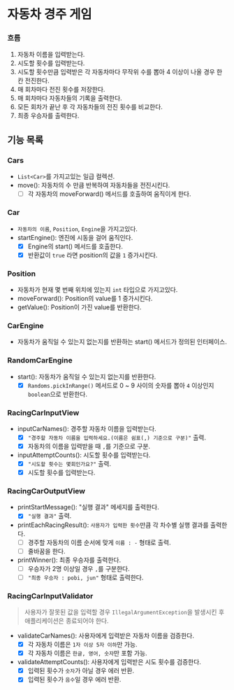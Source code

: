 # 자동차 경주 게임

### 흐름

1. 자동차 이름을 입력받는다.
2. 시도할 횟수를 입력받는다.
3. 시도할 횟수만큼 입력받은 각 자동차마다 무작위 수를 뽑아 4 이상이 나올 경우 한 칸 전진한다.
4. 매 회차마다 전진 횟수를 저장한다.
5. 매 회차마다 자동차들의 기록을 출력한다.
6. 모든 회차가 끝난 후 각 자동차들의 전진 횟수를 비교한다.
7. 최종 우승자를 출력한다.

## 기능 목록

### Cars

- `List<Car>`를 가지고있는 일급 컬렉션.
- move(): 자동차의 수 만큼 반복하여 자동차들을 전진시킨다.
    - [ ] 각 자동차의 moveForward() 메서드를 호출하여 움직이게 한다.

### Car

- `자동차의 이름`, `Position`, `Engine`을 가지고있다.
- startEngine(): 엔진에 시동을 걸어 움직인다.
    - [x] Engine의 start() 메서드를 호출한다.
    - [x] 반환값이 `true` 라면 position의 값을 `1` 증가시킨다.

### Position

- 자동차가 현재 몇 번째 위치에 있는지 `int` 타입으로 가지고있다.
- moveForward(): Position의 value를 1 증가시킨다.
- getValue(): Position이 가진 value를 반환한다.

### CarEngine

- 자동차가 움직일 수 있는지 없는지를 반환하는 start() 메서드가 정의된 인터페이스.

### RandomCarEngine

- start(): 자동차가 움직일 수 있는지 없는지를 반환한다.
    - [x] `Randoms.pickInRange()` 메서드로 0 ~ 9 사이의 숫자를 뽑아 `4` 이상인지 `boolean`으로 반환한다.

### RacingCarInputView

- inputCarNames(): 경주할 자동차 이름을 입력받는다.
    - [x] `"경주할 자동차 이름을 입력하세요.(이름은 쉼표(,) 기준으로 구분)"` 출력.
    - [x] 자동차의 이름을 입력받을 때 `,`를 기준으로 구분.

- inputAttemptCounts(): 시도할 횟수를 입력받는다.
    - [x] `"시도할 횟수는 몇회인가요?"` 출력.
    - [x] 시도할 횟수를 입력받는다.

### RacingCarOutputView

- printStartMessage(): "실행 결과" 메세지를 출력한다.
    - [x] `"실행 결과"` 출력.

- printEachRacingResult(): `사용자가 입력한 횟수`만큼 각 차수별 실행 결과를 출력한다.
    - [ ] 경주할 자동차의 이름 순서에 맞게 `이름 : -` 형태로 출력.
    - [ ] 줄바꿈을 한다.

- printWinner(): 최종 우승자를 출력한다.
    - [ ] 우승자가 2명 이상일 경우 `,`를 구분한다.
    - [ ] `"최종 우승자 : pobi, jun"` 형태로 출력한다.

### RacingCarInputValidator

> 사용자가 잘못된 값을 입력할 경우 `IllegalArgumentException`을 발생시킨 후 애플리케이션은 종료되어야 한다.

- validateCarNames(): 사용자에게 입력받은 자동차 이름을 검증한다.
    - [x] 각 자동차 이름은 `1자 이상 5자 이하`만 가능.
    - [x] 각 자동차 이름은 `한글, 영어, 숫자`만 포함 가능.

- validateAttemptCounts(): 사용자에게 입력받은 시도 횟수를 검증한다.
    - [x] 입력된 횟수가 `숫자`가 아닐 경우 에러 반환.
    - [x] 입력된 횟수가 `음수`일 경우 에러 반환.
